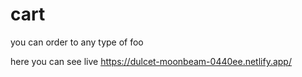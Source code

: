# cart
you can order to any type of foo

here you can see live https://dulcet-moonbeam-0440ee.netlify.app/
